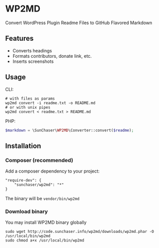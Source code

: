 # WP2MD

Convert WordPress Plugin Readme Files to GitHub Flavored Markdown

## Features

* Converts headings
* Formats contributors, donate link, etc.
* Inserts screenshots

## Usage

CLI:

    # with files as params
    wp2md convert -i readme.txt -o README.md
    # or with unix pipes
    wp2md convert < readme.txt > README.md


PHP:

```php
$markdown = \SunChaser\WP2MD\Converter::convert($readme);
```

## Installation

### Composer (recommended)

Add a composer dependency to your project:

    "require-dev": {
        "sunchaser/wp2md": "*"
    }

The binary will be `vendor/bin/wp2md`

### Download binary

You may install WP2MD binary globally

    sudo wget http://code.sunchaser.info/wp2md/downloads/wp2md.phar -O /usr/local/bin/wp2md
    sudo chmod a+x /usr/local/bin/wp2md
